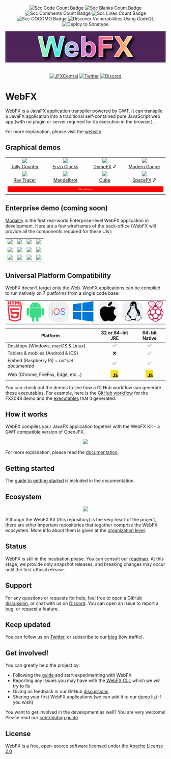 
<div align="center">

![Scc Code Count Badge](https://sloc.xyz/github/webfx-project/webfx/?category=code)
![Scc Blanks Count Badge](https://sloc.xyz/github/webfx-project/webfx/?category=blanks)
![Scc Comments Count Badge](https://sloc.xyz/github/webfx-project/webfx/?category=comments)
![Scc Lines Count Badge](https://sloc.xyz/github/webfx-project/webfx/?category=lines)
![Scc COCOMO Badge](https://sloc.xyz/github/webfx-project/webfx/?category=cocomo)
![Discover Vulnerabilities Using CodeQL](https://github.com/webfx-project/webfx/actions/workflows/discover-vulnerabilities.yml/badge.svg)
![Deploy to Sonatype](https://github.com/webfx-project/webfx/actions/workflows/build-and-deploy-to-sonatype.yml/badge.svg)

<a href="https://webfx.dev"><img src="WebFX.png"/></a>
&nbsp;

[![JFXCentral](https://img.shields.io/badge/Find_me_on-JFXCentral-blue?logo=googlechrome&logoColor=white)](https://www.jfx-central.com/tools/webfx)
[![Twitter](https://img.shields.io/badge/follow-%40WebFXProject-0f80c0?logo=twitter)](https://twitter.com/WebFXProject) 
[![Discord](https://img.shields.io/badge/join-WebFX_chat-0f80c0?logo=discord&logoColor=white)](https://discord.gg/7FQh3S5S)

</div>

# WebFX
WebFX is a JavaFX application transpiler powered by [GWT][gwt-website]. It can transpile a JavaFX application into a traditional self-contained pure JavaScript web app (with no plugin or server required for its execution in the browser).

For more explanation, please visit the [website][webfx-website].

## Graphical demos

<div align="center">
<table>
<tr>
<td align="center"><a href="https://tallycounter.webfx.dev"><img src="https://webfx-demos.github.io/webfx-demos-videos/TallyCounter.webp"/><br/>Tally Counter</a>
</td>
<td align="center"><a href="https://enzoclocks.webfx.dev"> <img src="https://webfx-demos.github.io/webfx-demos-videos/EnzoClocks.webp"/><br/> Enzo Clocks</a></td>
<td align="center"><a href="https://demofx.webfx.dev"><img src="https://webfx-demos.github.io/webfx-demos-videos/DemoFX.webp"/><br/>DemoFX</a> ♪</td>
<td align="center"><a href="https://moderngauge.webfx.dev"><img src="https://webfx-demos.github.io/webfx-demos-videos/ModernGauge.webp"/><br/>Modern Gauge</a></td>
</tr>
<tr>
<td align="center"><a href="https://raytracer.webfx.dev"><img src="https://webfx-demos.github.io/webfx-demos-videos/RayTracer.webp"/><br/>Ray Tracer</a></td>
<td align="center"><a href="https://mandelbrot.webfx.dev"><img src="https://webfx-demos.github.io/webfx-demos-videos/Mandelbrot.webp"/><br/>Mandelbrot</a></td>
<td align="center"><a href="https://cube.webfx.dev"><img src="https://webfx-demos.github.io/webfx-demos-videos/Cube.webp"/><br/>Cube</a></td>
<td align="center"><a href="https://spacefx.webfx.dev"><img src="https://webfx-demos.github.io/webfx-demos-videos/SpaceFX.webp"/><br/>SpaceFX</a> ♪</td>
</tr>
<tr>
<td colspan="4" align="center">
<a href="https://github.com/webfx-demos">
<img width="100%" src='MoreDemos.svg'/>
</a>
</td>
</tr>
</table>
</div>

## Enterprise demo (coming soon)

[Modality](https://github.com/modalityone/modality) is the first real-world Enterprise-level WebFX application in development. Here are a few wireframes of the back-office (WebFX will provide all the components required for these UIs):

<table>
<tr>
<td><a href="https://modality.one/wireframes/Modality-wireframe-01.png"><img src="https://modality.one/wireframes/Modality-wireframe-01-thumbnail.png"/></a></td>
<td><a href="https://modality.one/wireframes/Modality-wireframe-02.png"><img src="https://modality.one/wireframes/Modality-wireframe-02-thumbnail.png"/></a></td>
<td><a href="https://modality.one/wireframes/Modality-wireframe-03.png"><img src="https://modality.one/wireframes/Modality-wireframe-03-thumbnail.png"/></a></td>
<td><a href="https://modality.one/wireframes/Modality-wireframe-04.png"><img src="https://modality.one/wireframes/Modality-wireframe-04-thumbnail.png"/></a></td>
</tr>
<tr>
<td><a href="https://modality.one/wireframes/Modality-wireframe-05.png"><img src="https://modality.one/wireframes/Modality-wireframe-05-thumbnail.png"/></a></td>
<td><a href="https://modality.one/wireframes/Modality-wireframe-06.png"><img src="https://modality.one/wireframes/Modality-wireframe-06-thumbnail.png"/></a></td>
<td><a href="https://modality.one/wireframes/Modality-wireframe-07.png"><img src="https://modality.one/wireframes/Modality-wireframe-07-thumbnail.png"/></a></td>
<td><a href="https://modality.one/wireframes/Modality-wireframe-08.png"><img src="https://modality.one/wireframes/Modality-wireframe-08-thumbnail.png"/></a></td>
</tr>
<tr>
<td><a href="https://modality.one/wireframes/Modality-wireframe-09.png"><img src="https://modality.one/wireframes/Modality-wireframe-09-thumbnail.png"/></a></td>
<td><a href="https://modality.one/wireframes/Modality-wireframe-10.png"><img src="https://modality.one/wireframes/Modality-wireframe-10-thumbnail.png"/></a></td>
<td><a href="https://modality.one/wireframes/Modality-wireframe-11.png"><img src="https://modality.one/wireframes/Modality-wireframe-11-thumbnail.png"/></a></td>
<td><a href="https://modality.one/wireframes/Modality-wireframe-12.png"><img src="https://modality.one/wireframes/Modality-wireframe-12-thumbnail.png"/></a></td>
</tr>
</table>

## Universal Platform Compatibility

WebFX doesn't target only the Web. WebFX applications can be compiled to run natively on 7 platforms from a single code base:

<div align="center">

<table>
<tr>
<td><img src="html5.svg"/></td>
<td><img src="android.svg"/></td>
<td><img src="ios.svg"/></td>
<td><img src="windows.svg"/></td>
<td><img src="apple-dark.svg"/></td>
<td><img src="linux-dark.svg"/></td>
<td><img src="raspberry-pi.svg"/></td>
</tr>
</table>

| Platform                                    |       32 or 64-bit JRE        |         64-bit Native         |
|---------------------------------------------|:-----------------------------:|:-----------------------------:|
| Desktops (Windows, macOS & Linux)           |               ✅               |               ✅               |
| Tablets & mobiles (Android & iOS)           |               ❌               |               ✅               |
| Embed (Raspberry Pi) ~ *not yet documented* |               ✅               |               ✅               |
| Web (Chrome, FireFox, Edge, etc...)         | <img height=24 src="JS.svg"/> | <img height=24 src="JS.svg"/> |

</div>


You can check out the demos to see how a GitHub workflow can generate these executables.
For example, here is the [GitHub workflow](https://github.com/webfx-demos/webfx-demo-fx2048/blob/main/.github/workflows/builds.yml) for the FX2048 demo and the [executables](https://github.com/webfx-demos/webfx-demo-fx2048/releases) that it generated.

## How it works

WebFX compiles your JavaFX application together with the WebFX Kit - a GWT compatible version of OpenJFX.

<div align="center">
    <picture>
      <source media="(prefers-color-scheme: dark)" srcset="https://docs.webfx.dev/webfx-readmes/webfx-kit-dark.svg">
      <img src="https://docs.webfx.dev/webfx-how-it-works.svg">
    </picture>
</div>

For more explanation, please read the [documentation][webfx-docs].

## Getting started

The [guide to getting started][webfx-guide] is included in the documentation.

## Ecosystem

<div align="center">
    <picture>
      <source media="(prefers-color-scheme: dark)" srcset="https://docs.webfx.dev/webfx-readmes/webfx-project-dark.svg">
      <img src="https://docs.webfx.dev/webfx-readmes/webfx-project-light.svg" />
    </picture>
</div>

Although the WebFX Kit (this repository) is the very heart of the project, there are other important repositories that together comprise the WebFX ecosystem. More info about them is given at the [organization level](https://github.com/webfx-project).

## Status

WebFX is still in the incubation phase. You can consult our [roadmap](ROADMAP.md). At this stage, we provide only snapshot releases, and breaking changes may occur until the first official release.

## Support

For any questions or requests for help, feel free to open a GitHub [discussion](https://github.com/webfx-project/webfx/discussions), or chat with us on [Discord](https://discord.gg/7FQh3S5S). You can open an issue to report a bug, or request a feature.


## Keep updated

You can follow us on [Twitter](https://twitter.com/WebFXProject), or subscribe to our [blog][webfx-blog] (low traffic).

## Get involved!

You can greatly help the project by:

- Following the [guide][webfx-guide] and start experimenting with WebFX
- Reporting any issues you may have with the [WebFX CLI][webfx-cli-repo], which we will try to fix
- Giving us feedback in our GitHub [discussions][webfx-discussions]
- Sharing your first WebFX applications (we can add it to our [demo list][webfx-demos] if you wish)

You want to get involved in the development as well? You are very welcome! Please read our [contributing guide](CONTRIBUTING.md).

## License

WebFX is a free, open-source software licensed under the [Apache License 2.0](../LICENSE)

[webfx-website]: https://webfx.dev
[webfx-docs]: https://docs.webfx.dev
[webfx-demos]: https://github.com/webfx-demos
[webfx-guide]: https://docs.webfx.dev/#_getting_started
[webfx-blog]: https://blog.webfx.dev
[webfx-discussions]: https://github.com/webfx-project/webfx/discussions
[webfx-contact]: mailto:maintainer@webfx.dev
[webfx-cli-repo]: https://github.com/webfx-project/webfx-cli
[gwt-website]: http://www.gwtproject.org
